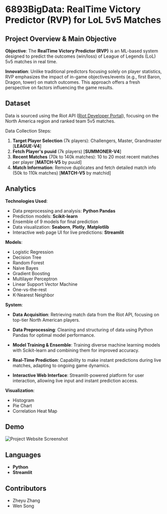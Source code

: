 # 6893BigData: RealTime Victory Predictor (RVP) for LoL 5v5 Matches

## Project Overview & Main Objective

**Objective**: The **RealTime Victory Predictor (RVP)** is an ML-based system designed to predict the outcomes (win/loss) of League of Legends (LoL) 5v5 matches in real time.

**Innovation**: Unlike traditional predictors focusing solely on player statistics, RVP emphasizes the impact of in-game objectives/events (e.g., first Baron, Dragon, tower) on match outcomes. This approach offers a fresh perspective on factors influencing the game results.

## Dataset

Data is sourced using the Riot API ([Riot Developer Portal](https://developer.riotgames.com/)), focusing on the North America region and ranked team 5v5 matches.

Data Collection Steps:
1. **Target Player Selection** (7k players): Challengers, Master, Grandmaster [**LEAGUE-V4**]
2. **Fetch Player's puuid** (7k players) [**SUMMONER-V4**]
3. **Recent Matches** (70k to 140k matches): 10 to 20 most recent matches per player [**MATCH-V5** by puuid]
4. **Match Information**: Remove duplicates and fetch detailed match info (50k to 110k matches) [**MATCH-V5** by matchid]

## Analytics

**Technologies Used**:
- Data preprocessing and analysis: **Python Pandas**
- Prediction models: **Scikit-learn**
- Ensemble of 9 models for final prediction
- Data visualization: **Seaborn**, **Plotly**, **Matplotlib**
- Interactive web page UI for live predictions: **Streamlit**

**Models**:
- Logistic Regression
- Decision Tree
- Random Forest
- Naive Bayes
- Gradient Boosting
- Multilayer Perceptron
- Linear Support Vector Machine
- One-vs-the-rest
- K-Nearest Neighbor

**System**:

- **Data Acquisition**: Retrieving match data from the Riot API, focusing on top-tier North American players.

- **Data Preprocessing**: Cleaning and structuring of data using Python Pandas for optimal model performance.

- **Model Training & Ensemble**: Training diverse machine learning models with Scikit-learn and combining them for improved accuracy.

- **Real-Time Prediction**: Capability to make instant predictions during live matches, adapting to ongoing game dynamics.

- **Interactive Web Interface**: Streamlit-powered platform for user interaction, allowing live input and instant prediction access.

**Visualization**:
- Histogram
- Pie Chart
- Correlation Heat Map

## Demo
![Project Website Screenshot](URL_OF_THE_IMAGE)

## Languages

- **Python**
- **Streamlit**

## Contributors

- Zheyu Zhang
- Wen Song
